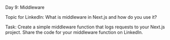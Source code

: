 Day 9: Middleware


Topic for LinkedIn: What is middleware in Next.js and how do you use it?

Task:
Create a simple middleware function that logs requests to your Next.js project. Share the code for your middleware function on LinkedIn.
